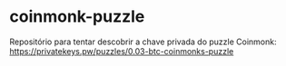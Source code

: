 # coinmonk-puzzle
Repositório para tentar descobrir a chave privada do puzzle Coinmonk:
https://privatekeys.pw/puzzles/0.03-btc-coinmonks-puzzle
